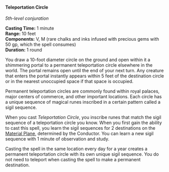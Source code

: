 #### Teleportation Circle
<!-- markdownlint-disable link-image-reference-definitions -->
[_metadata_:spell_name]:- "Teleportation Circle"
[_metadata_:spell_level]:- "5"
[_metadata_:spell_school]:- "conjuration"
[_metadata_:ritual]:- "false"
[_metadata_:casting_time_amount]:- "1"
[_metadata_:casting_time_unit]:- "minute"
[_metadata_:range]:- "10 feet"
[_metadata_:target]:- "a 10-foot diameter circle on the ground"
[_metadata_:components_verbal]:- "true"
[_metadata_:components_somatic]:- "false"
[_metadata_:components_material]:- "true"
[_metadata_:components_material_description]:- "rare chalks and inks infused with precious gems with 50 gp, which the spell consumes"
[_metadata_:components_material_cost]:- "50 gp"
[_metadata_:duration]:- "1 round"
[_metadata_:concentration]:- "false"
[_metadata_:compared_to_wotc_srd_5.1]:- "mechanics_same_wording_different"
[_metadata_:compared_to_a5e_srd]:- "mechanics_different_wording_different"
<!-- markdownlint-disable-next-line no-emphasis-as-heading -->
_5th-level conjuration_

**Casting Time:** 1 minute \
**Range:** 10 feet \
**Components:** V, M (rare chalks and inks infused with precious gems with 50 gp, which the spell consumes) \
**Duration:** 1 round

You draw a 10-foot diameter circle on the ground and open within it a shimmering portal to a permanent teleportation circle elsewhere in the world.
The portal remains open until the end of your next turn.
Any creature that enters the portal instantly appears within 5 feet of the destination circle or in the nearest unoccupied space if that space is occupied.

Permanent teleportation circles are commonly found within royal palaces, major centers of commerce, and other important locations.
Each circle has a unique sequence of magical runes inscribed in a certain pattern called a sigil sequence.

When you cast _Teleportation Circle_, you inscribe runes that match the sigil sequence of a teleportation circle you know.
When you first gain the ability to cast this spell, you learn the sigil sequences for 2 destinations on the [Material Plane](#Planes_of_Existence_planes_of_existence), determined by the Conductor.
You can learn a new sigil sequence with 1 minute of observation and study.

Casting the spell in the same location every day for a year creates a permanent teleportation circle with its own unique sigil sequence.
You do not need to teleport when casting the spell to make a permanent destination.
